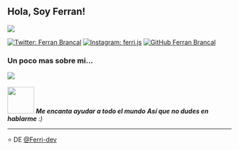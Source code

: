 <h2> Hola, Soy Ferran! </h2>
<img src="https://user-images.githubusercontent.com/85942417/123554218-4302af80-d77f-11eb-8e62-6e8a42907def.png">


[![Twitter: Ferran Brancal](https://img.shields.io/twitter/follow/Not_Ferri?style=social)](https://twitter.com/Not_Ferri)
[![Instagram: ferri.js](https://img.shields.io/badge/-ferri.js-blue?style=flat-square&logo=Instagram&logoColor=white&link=https://www.instagram.com/ferri.js/)](https://www.instagram.com/ferri.js)
[![GitHub Ferran Brancal](https://img.shields.io/github/followers/Ferri-dev?label=follow&style=social)](https://github.com/Ferri-dev)


### Un poco mas sobre mi...  

<img src="https://user-images.githubusercontent.com/85942417/123554654-472fcc80-d781-11eb-89af-da321a031930.png">
<img scr="https://user-images.githubusercontent.com/85942417/123554956-fc16b900-d782-11eb-84c8-2f83e413c87f.png">

<img src="https://media.giphy.com/media/CkDBCHguEGk0bONQVQ/giphy.gif" width="60"> <em><b>Me encanta ayudar a todo el mundo</b> <b>Así que no dudes en hablarme</b> :)</em>

---

⭐️ DE [@Ferri-dev](https://github.com/Ferri-dev)
